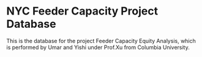 # NYC Feeder Capacity Project Database

This is the database for the project Feeder Capacity Equity Analysis, which is performed by Umar and Yishi under Prof.Xu from Columbia University.
